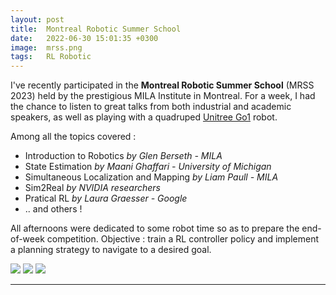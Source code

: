 ```yaml
---
layout: post
title:  Montreal Robotic Summer School
date:   2022-06-30 15:01:35 +0300
image:  mrss.png
tags:   RL Robotic
---
```


I've recently participated in the <b>Montreal Robotic Summer School</b> (MRSS 2023) held by the prestigious MILA Institute in Montreal. For a week, I had the chance to listen to great talks from both industrial and academic speakers, as well as playing with a quadruped <a href="https://shop.unitree.com/en-ca/products/unitreeyushutechnologydog-artificial-intelligence-companion-bionic-companion-intelligent-robot-go1-quadruped-robot-dog">Unitree Go1</a> robot.<br>

Among all the topics covered : 
<ul>
  <li>Introduction to Robotics <i>by Glen Berseth - MILA</i></li>
  <li>State Estimation <i>by Maani Ghaffari - University of Michigan</i></li>
  <li>Simultaneous Localization and Mapping <i>by Liam Paull - MILA</i></li>
  <li>Sim2Real <i>by NVIDIA researchers</i></li>
  <li>Pratical RL <i>by Laura Graesser - Google</i></li>
  <li> .. and others !</li>
</ul>

All afternoons were dedicated to some robot time so as to prepare the end-of-week competition. Objective : train a RL controller policy and implement a planning strategy to navigate to a desired goal.

<img style="max-width: 40%; height: auto; " src="/blog/images/mrss2.png" />
<img style="max-width: 55%; height: auto; text-align: right" src="/blog/images/mrss4.jpg" />
<img style="max-width: 100%; height: auto; " src="/blog/images/mrss3.jpg" />


***




